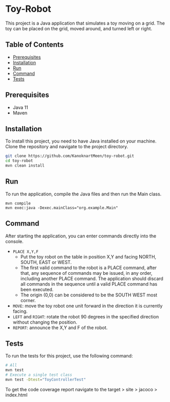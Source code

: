 # Toy-Robot

This project is a Java application that simulates a toy moving on a grid. The toy can be placed on the grid, moved around, and turned left or right.

## Table of Contents

- [Prerequisites](#prerequisites)
- [Installation](#installation)
- [Run](#run)
- [Command](#Command)
- [Tests](#Tests)

## Prerequisites
- Java 11
- Maven

## Installation
To install this project, you need to have Java installed on your machine. Clone the repository and navigate to the project directory.

```bash
git clone https://github.com/KanoknartMeen/toy-robot.git
cd toy-robot
mvn clean install
````

## Run
To run the application, compile the Java files and then run the Main class.
```
mvn compile
mvn exec:java -Dexec.mainClass="org.example.Main" 
```

## Command
After starting the application, you can enter commands directly into the console.
- `PLACE X,Y,F` 
  - Put the toy robot on the table in position X,Y and facing NORTH, SOUTH, EAST or WEST.
  - The first valid command to the robot is a PLACE command, after that, any sequence of commands may be issued, in any order, including another PLACE command. The application should discard all commands in the sequence until a valid PLACE command has been executed.
  - The origin (0,0) can be considered to be the SOUTH WEST most corner.
- `MOVE`: move the toy robot one unit forward in the direction it is currently facing.
- `LEFT` and `RIGHT`: rotate the robot 90 degrees in the specified direction without changing the position.
- `REPORT`: announce the X,Y and F of the robot.

## Tests
To run the tests for this project, use the following command:
```bash
# All
mvn test
# Execute a single test class
mvn test -Dtest="ToyControllerTest" 
```

To get the code coverage report navigate to the target > site > jacoco > index.html
